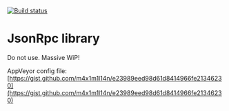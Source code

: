 [![Build status](https://ci.appveyor.com/api/projects/status/wu6rx4m2vhl3s9ea/branch/master?svg=true)](https://ci.appveyor.com/project/m4x1m1l14n/jsonrpc/branch/master)


# JsonRpc library

Do not use. Massive WiP!

AppVeyor config file: [https://gist.github.com/m4x1m1l14n/e23989eed98d61d8414966fe21346230](https://gist.github.com/m4x1m1l14n/e23989eed98d61d8414966fe21346230)


